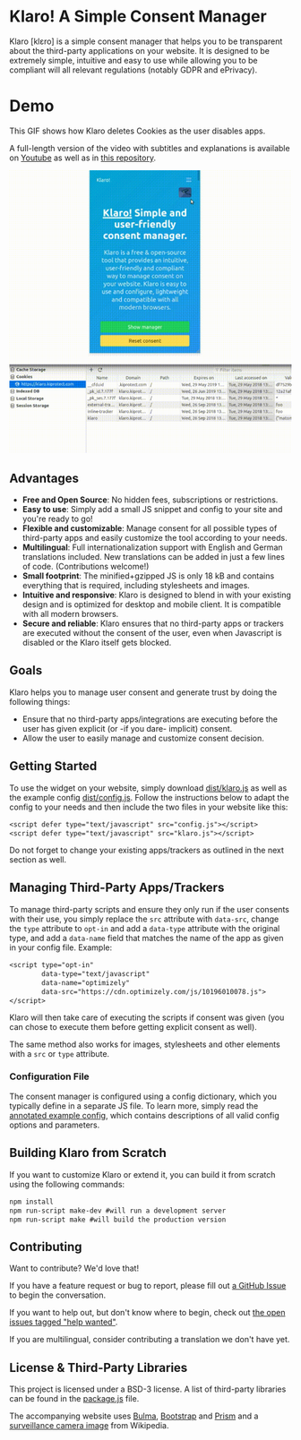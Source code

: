# Klaro! A Simple Consent Manager

Klaro [klɛro] is a simple consent manager that helps you to be transparent about the
third-party applications on your website. It is designed to be extremely
simple, intuitive and easy to use while allowing you to be compliant will
all relevant regulations (notably GDPR and ePrivacy).

# Demo

This GIF shows how Klaro deletes Cookies as the user disables apps.

A full-length version of the video with subtitles and explanations is available on [Youtube](https://youtu.be/Bve7bh0gZig)
as well as in [this repository](dist/assets/demo.mp4).

![Klaro in Action](dist/assets/demo.gif)

## Advantages

* **Free and Open Source**: No hidden fees, subscriptions or restrictions.
* **Easy to use**: Simply add a small JS snippet and config to your site and
  you're ready to go!
* **Flexible and customizable**: Manage consent for all possible types of
  third-party apps and easily customize the tool according to your needs.
* **Multilingual**: Full internationalization support with English and
  German translations included. New translations can be added in just a few
  lines of code. (Contributions welcome!)
* **Small footprint**: The minified+gzipped JS is only 18 kB and contains
  everything that is required, including stylesheets and images.
* **Intuitive and responsive**: Klaro is designed to blend in with
  your existing design and is optimized for desktop and mobile client. It is
  compatible with all modern browsers.
* **Secure and reliable**: Klaro ensures that no third-party apps or
  trackers are executed without the consent of the user, even when
  Javascript is disabled or the Klaro itself gets blocked.

## Goals

Klaro helps you to manage user consent and generate trust by doing the following things:

* Ensure that no third-party apps/integrations are executing before the user
  has given explicit (or -if you dare- implicit) consent.
* Allow the user to easily manage and customize consent decision.


## Getting Started

To use the widget on your website, simply download [dist/klaro.js](dist/klaro.js)
as well as the example config [dist/config.js](dist/config.js). Follow the
instructions below to adapt the config to your needs and then include
the two files in your website like this:

    <script defer type="text/javascript" src="config.js"></script>
    <script defer type="text/javascript" src="klaro.js"></script>

Do not forget to change your existing apps/trackers as outlined in the next
section as well.

## Managing Third-Party Apps/Trackers

To manage third-party scripts and ensure they only run if the user consents
with their use, you simply replace the `src` attribute with `data-src`,
change the `type` attribute to `opt-in` and add a `data-type` attribute with
the original type, and add a `data-name` field that matches the name of the app
as given in your config file. Example:

    <script type="opt-in"
            data-type="text/javascript"
            data-name="optimizely"
            data-src="https://cdn.optimizely.com/js/10196010078.js">
    </script>

Klaro will then take care of executing the scripts if consent was
given (you can chose to execute them before getting explicit consent as well).

The same method also works for images, stylesheets and other elements with
a `src` or `type` attribute.

### Configuration File

The consent manager is configured using a config dictionary, which you typically
define in a separate JS file. To learn more, simply read the
[annotated example config](dist/config.js), which contains descriptions of
all valid config options and parameters.

## Building Klaro from Scratch

If you want to customize Klaro or extend it,
you can build it from scratch using the following commands:

    npm install
    npm run-script make-dev #will run a development server
    npm run-script make #will build the production version

## Contributing

Want to contribute? We'd love that!

If you have a feature request or bug to report, please fill out [a 
GitHub Issue](https://github.com/KIProtect/klaro/issues) to begin the conversation.

If you want to help out, but don't know where to begin, check out [the open 
issues tagged "help wanted"](https://github.com/KIProtect/klaro/labels/help%20wanted).

If you are multilingual, consider contributing a translation we don't have yet. 

## License & Third-Party Libraries

This project is licensed under a BSD-3 license. A list of third-party libraries
can be found in the [package.js](package.js) file.

The accompanying website
uses [Bulma](https://bulma.io), [Bootstrap](https://getbootstrap.com)
and [Prism](http://prismjs.com/) and a [surveillance camera image](https://upload.wikimedia.org/wikipedia/commons/5/56/Surveillance-camera.png)
from Wikipedia.
